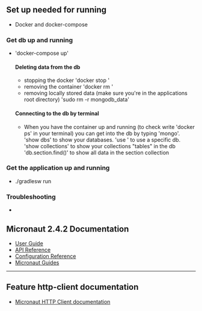 ## Set up needed for running
- Docker and docker-compose

### Get db up and running
- 'docker-compose up'
  #### Deleting data from the db
  - stopping the docker 'docker stop <container id>'
  - removing the container 'docker rm <container id>'
  - removing locally stored data (make sure you're in the applications root directory) 'sudo rm -r mongodb_data'
  #### Connecting to the db by terminal
  - When you have the container up and running (to check write 'docker ps' in your terminal) you can get into the db by typing 'mongo'. 
    'show dbs' to show your databases. 
    'use <nameofdb>' to use a specific db. 
    'show collections' to show your collections "tables" in the db
    'db.section.find()' to show all data in the section collection
### Get the application up and running
- ./gradlesw run


### Troubleshooting
-

## Micronaut 2.4.2 Documentation

- [User Guide](https://docs.micronaut.io/2.4.2/guide/index.html)
- [API Reference](https://docs.micronaut.io/2.4.2/api/index.html)
- [Configuration Reference](https://docs.micronaut.io/2.4.2/guide/configurationreference.html)
- [Micronaut Guides](https://guides.micronaut.io/index.html)
---

## Feature http-client documentation

- [Micronaut HTTP Client documentation](https://docs.micronaut.io/latest/guide/index.html#httpClient)

